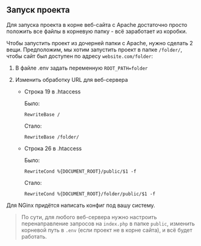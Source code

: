 ## Запуск проекта

Для запуска проекта в корне веб-сайта с Apache достаточно просто положить все файлы в корневую папку - всё заработает из коробки.

Чтобы запустить проект из дочерней папки с Apache, нужно сделать 2 вещи. Предположим, мы хотим запустить проект в папке `/folder/`, чтобы сайт был доступен по адресу `website.com/folder`:

1. В файле .env задать переменную `ROOT_PATH=folder`

2. Изменить обработку URL для веб-сервера
    * Строка 19 в .htaccess

        Было:
        ```
        RewriteBase /
        ```
        Стало:
        ```
        RewriteBase /folder/
        ```
    * Строка 26 в .htaccess

        Было:
        ```
        RewriteCond %{DOCUMENT_ROOT}/public/$1 -f
        ```
        Стало:
        ```
        RewriteCond %{DOCUMENT_ROOT}/folder/public/$1 -f
        ```

Для NGinx придётся написать конфиг под вашу систему.

>По сути, для любого веб-сервера нужно настроить перенаправление запросов на `index.php` в папке `public`, изменить корневой путь в `.env` (если проект не в корне сайта), и всё будет работать.